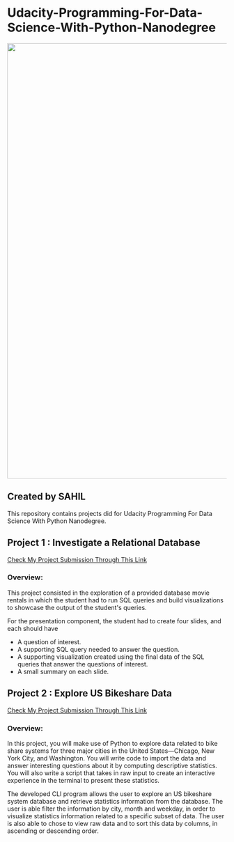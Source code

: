 # Udacity-Programming-For-Data-Science-With-Python-Nanodegree
<img src="Certificate/Temp/temp.jpg" width="1000">

## Created by SAHIL

This repository contains projects did for Udacity Programming For Data Science With Python Nanodegree.


## Project 1 : Investigate a Relational Database
[Check My Project Submission Through This Link](https://github.com/sahilpatel27/pdsnd_github.git)

### Overview:

This project consisted in the exploration of a provided database movie rentals in which the student had to run SQL queries and build visualizations to showcase the output of the student's queries. 

For the presentation component, the student had to create four slides, and each should have 
* A question of interest.
* A supporting SQL query needed to answer the question.
* A supporting visualization created using the final data of the SQL queries that answer the questions of interest.
* A small summary on each slide.


## Project 2 : Explore US Bikeshare Data
[Check My Project Submission Through This Link](https://github.com/sahilpatel27/pdsnd_github.git)

### Overview:

In this project, you will make use of Python to explore data related to bike share systems for three major cities in the United States—Chicago, New York City, and Washington. You will write code to import the data and answer interesting questions about it by computing descriptive statistics. You will also write a script that takes in raw input to create an interactive experience in the terminal to present these statistics.

The developed CLI program allows the user to explore an US bikeshare system database and retrieve statistics information from the database. The user is able filter the information by city, month and weekday, in order to visualize statistics information related to a specific subset of data. The user is also able to chose to view raw data and to sort this data by columns, in ascending or descending order.

